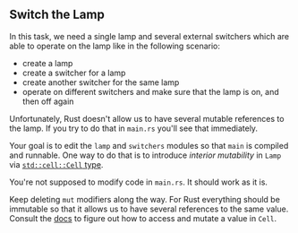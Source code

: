 ## Switch the Lamp

In this task, we need a single lamp and several external switchers which are able to operate on the lamp
like in the following scenario:

* create a lamp
* create a switcher for a lamp 
* create another switcher for the same lamp 
* operate on different switchers and make sure that the lamp is on, and then off again

Unfortunately, Rust doesn't allow us to have several mutable references to the lamp. If you try to do that 
in `main.rs` you'll see that immediately.

Your goal is to edit the `lamp` and `switchers` modules so that `main` is compiled and runnable. 
One way to do that is to introduce *interior mutability* in `Lamp` via [`std::cell::Cell` type](https://doc.rust-lang.org/std/cell/struct.Cell.html). 

You're not supposed to modify code in `main.rs`. It should work as it is.


<div class="hint">
Keep deleting <code>mut</code> modifiers along the way. For Rust everything should be immutable so that it allows us to have several references to the same value.
</div>

<div class="hint">Consult the <a href="https://doc.rust-lang.org/std/cell/struct.Cell.html">docs</a> to figure out how to access and mutate a value in <code>Cell</code>.</div>
